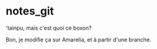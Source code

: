 # notes_git

'tainpu, mais c'est quoi ce boxon?

Bon, je modifie ça sur Amarelia, et à partir d'une branche.
